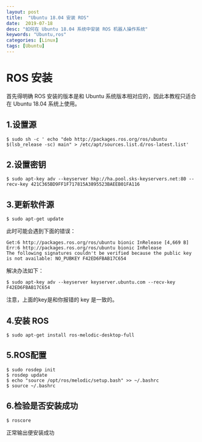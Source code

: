 ```yaml
---
layout: post
title:  "Ubuntu 18.04 安装 ROS"
date:  2019-07-18
desc: "如何在 Ubuntu 18.04 系统中安装 ROS 机器人操作系统"
keywords: "Ubuntu,ros"
categories: [Linux]
tags: [Ubuntu]
---
```


# ROS 安装

首先得明确 ROS 安装的版本是和 Ubuntu 系统版本相对应的，因此本教程只适合在 Ubuntu 18.04 系统上使用。

## 1.设置源

```shell
$ sudo sh -c ' echo "deb http://packages.ros.org/ros/ubuntu $(lsb_release -sc) main" > /etc/apt/sources.list.d/ros-latest.list'
```

## 2.设置密钥

```shell
$ sudo apt-key adv --keyserver hkp://ha.pool.sks-keyservers.net:80 --recv-key 421C365BD9FF1F717815A3895523BAEEB01FA116
```

## 3.更新软件源

```shell
$ sudo apt-get update
```

此时可能会遇到下面的错误：

```shell
Get:6 http://packages.ros.org/ros/ubuntu bionic InRelease [4,669 B]      
Err:6 http://packages.ros.org/ros/ubuntu bionic InRelease        
The following signatures couldn't be verified because the public key is not available: NO_PUBKEY F42ED6FBAB17C654
```

解决办法如下：

```shell
$ sudo apt-key adv --keyserver keyserver.ubuntu.com --recv-key F42ED6FBAB17C654
```

注意，上面的key是和你报错的 key 是一致的。

## 4.安装 ROS

```shell
$ sudo apt-get install ros-melodic-desktop-full
```

## 5.ROS配置

```shell
$ sudo rosdep init
$ rosdep update
$ echo "source /opt/ros/melodic/setup.bash" >> ~/.bashrc
$ source ~/.bashrc
```

## 6.检验是否安装成功

```shell
$ roscore 
```

正常输出便安装成功